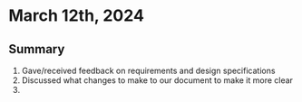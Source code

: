 # March 12th, 2024

## Summary
1. Gave/received feedback on requirements and design specifications
2. Discussed what changes to make to our document to make it more clear
3. 